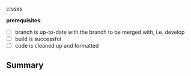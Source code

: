 closes <!--list issues here-->

**prerequisites**:

- [ ] branch is up-to-date with the branch to be merged with, i.e. develop
- [ ] build is successful
- [ ] code is cleaned up and formatted

## Summary
